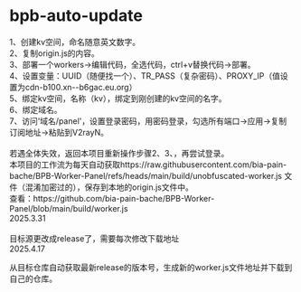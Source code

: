 # bpb-auto-update
<p>
1、创建kv空间，命名随意英文数字。<br>
2、复制origin.js的内容。<br>
3、部署一个workers→编辑代码，全选代码，ctrl+v替换代码→部署。<br>
4、设置变量：UUID（随便找一个）、TR_PASS（复杂密码）、PROXY_IP（值设置为cdn-b100.xn--b6gac.eu.org）<br>
5、绑定kv空间，名称（kv），绑定到刚创建的kv空间的名字。<br>
6、绑定域名。<br>
7、访问'域名/panel'，设置登录密码，用密码登录，勾选所有端口→应用→复制订阅地址→粘贴到V2rayN。<br>
<br>
若遇全体失效，返回本项目重新操作步骤2、3、，再尝试登录。<br>
本项目的工作流为每天自动获取https://raw.githubusercontent.com/bia-pain-bache/BPB-Worker-Panel/refs/heads/main/build/unobfuscated-worker.js 文件（混淆加密过的），保存到本地的origin.js文件中。<br>
查看：https://github.com/bia-pain-bache/BPB-Worker-Panel/blob/main/build/worker.js<br>
2025.3.31<br>
<br>
  目标源更改成release了，需要每次修改下载地址<br>
  2025.4.17<br>

  从目标仓库自动获取最新release的版本号，生成新的worker.js文件地址并下载到自己的仓库。
</p>

